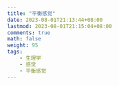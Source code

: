 ```yaml
---
title: "平衡感觉"
date: 2023-08-01T21:13:44+08:00
lastmod: 2023-08-01T21:15:04+08:00
comments: true
math: false
weight: 95
tags:
    - 生理学
    - 感觉
    - 平衡感觉
---
```


